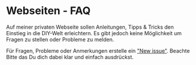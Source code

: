 # Webseiten - FAQ

Auf meiner privaten Webseite sollen Anleitungen, Tipps & Tricks den Einstieg in die DIY-Welt erleichtern. Es gibt jedoch keine Möglichkeit um Fragen zu stellen oder Probleme zu melden.

Für Fragen, Probleme oder Anmerkungen erstelle ein ["New issue"](https://github.com/DIY-Blub/faq/issues/new/choose). Beachte Bitte das Du dich dabei klar und einfach ausdrückst.
